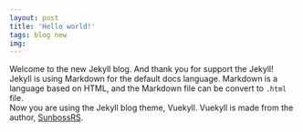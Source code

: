 ```yaml
---
layout: post
title: 'Hello world!'
tags: blog new
img: 
---
```


Welcome to the new Jekyll blog. And thank you for support the Jekyll!  
Jekyll is using Markdown for the default docs language. Markdown is a language based on HTML, and the Markdown file can be convert to `.html` file.  
Now you are using the Jekyll blog theme, Vuekyll. Vuekyll is made from the author, [SunbossRS](https://github.com/sunbossrs/).
